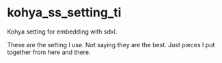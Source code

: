 # kohya_ss_setting_ti

Kohya setting for embedding with sdxl.

These are the setting I use. Not saying they are the best. Just pieces I put together from here and there. 


